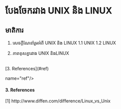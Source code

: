 # បែងចែករវាង UNIX និង LINUX

## មាតិការ

1. សេចក្ដីណែនាំរួមអំពី UNIX​ និង LINUX
​1.1 UNIX
1.2 LINUX

2. ភាពខុសគ្នារវាង UNIX និងLINUX

<br/>
[3. References](#ref)






















<a> name="ref"/>
#### 3. References
</a>
[1] http://www.diffen.com/difference/Linux_vs_Unix
